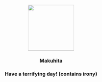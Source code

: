 <p align="center">
    <img src="https://raw.githubusercontent.com/PokeAPI/sprites/master/sprites/pokemon/296.png" width="150" height="150">
</p>
<h3 align="center"> <b>Makuhita</b></h3>
<h3 align="center">Have a terrifying day! (contains irony)</h3>
